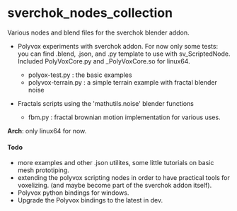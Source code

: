 # sverchok_nodes_collection
Various nodes and blend files for the sverchok blender addon.

* Polyvox experiments with sverchok addon. For now only some tests: you can find .blend, .json, and .py template to use with sv_ScriptedNode. Included PolyVoxCore.py and _PolyVoxCore.so for linux64.
  * polyox-test.py : the basic examples
  * polyvox-terrain.py : a simple terrain example with  fractal blender noise

* Fractals scripts using the 'mathutils.noise' blender functions
  * fbm.py : fractal brownian motion implementation for various uses.

**Arch**: only linux64 for now.



#### Todo

* more examples and other .json utilites, some little tutorials on basic mesh prototiping.
* extending the polyvox scripting nodes in order to have practical tools for voxelizing. (and maybe become part of the sverchok addon itself).
* Polyvox python bindings for windows.
* Upgrade the Polyvox bindings to the latest in dev.
